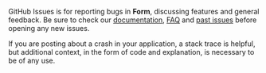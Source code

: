 GitHub Issues is for reporting bugs in **Form**, discussing features and general feedback. Be sure to check our [documentation](http://cocoadocs.org/docsets/Form), [FAQ](https://github.com/hyperoslo/Form/wiki/FAQ) and [past issues](https://github.com/hyperoslo/Form/issues?state=closed) before opening any new issues.

If you are posting about a crash in your application, a stack trace is helpful, but additional context, in the form of code and explanation, is necessary to be of any use.

